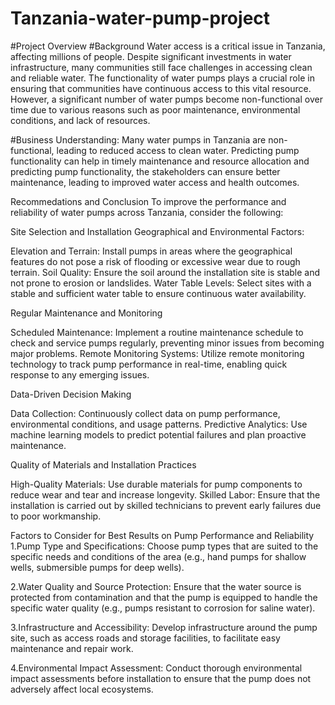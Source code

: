 # Tanzania-water-pump-project    
#Project Overview
#Background
Water access is a critical issue in Tanzania, affecting millions of people. Despite significant investments in water infrastructure, many communities still face challenges in accessing clean and reliable water. The functionality of water pumps plays a crucial role in ensuring that communities have continuous access to this vital resource. However, a significant number of water pumps become non-functional over time due to various reasons such as poor maintenance, environmental conditions, and lack of resources.

#Business Understanding:
Many water pumps in Tanzania are non-functional, leading to reduced access to clean water. Predicting pump functionality can help in timely maintenance and resource allocation and predicting pump functionality, the stakeholders can ensure better maintenance, leading to improved water access and health outcomes.

Recommedations and Conclusion
To improve the performance and reliability of water pumps across Tanzania, consider the following:

Site Selection and Installation Geographical and Environmental Factors:

Elevation and Terrain: Install pumps in areas where the geographical features do not pose a risk of flooding or excessive wear due to rough terrain. Soil Quality: Ensure the soil around the installation site is stable and not prone to erosion or landslides. Water Table Levels: Select sites with a stable and sufficient water table to ensure continuous water availability.

Regular Maintenance and Monitoring

Scheduled Maintenance: Implement a routine maintenance schedule to check and service pumps regularly, preventing minor issues from becoming major problems. Remote Monitoring Systems: Utilize remote monitoring technology to track pump performance in real-time, enabling quick response to any emerging issues.

Data-Driven Decision Making

Data Collection: Continuously collect data on pump performance, environmental conditions, and usage patterns. Predictive Analytics: Use machine learning models to predict potential failures and plan proactive maintenance.

Quality of Materials and Installation Practices

High-Quality Materials: Use durable materials for pump components to reduce wear and tear and increase longevity. Skilled Labor: Ensure that the installation is carried out by skilled technicians to prevent early failures due to poor workmanship.

Factors to Consider for Best Results on Pump Performance and Reliability
1.Pump Type and Specifications: Choose pump types that are suited to the specific needs and conditions of the area (e.g., hand pumps for shallow wells, submersible pumps for deep wells).

2.Water Quality and Source Protection: Ensure that the water source is protected from contamination and that the pump is equipped to handle the specific water quality (e.g., pumps resistant to corrosion for saline water).

3.Infrastructure and Accessibility: Develop infrastructure around the pump site, such as access roads and storage facilities, to facilitate easy maintenance and repair work.

4.Environmental Impact Assessment: Conduct thorough environmental impact assessments before installation to ensure that the pump does not adversely affect local ecosystems.
